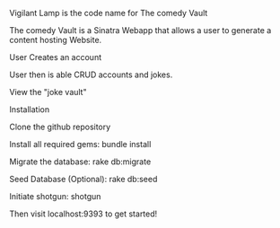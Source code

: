 Vigilant Lamp is the code name for The comedy Vault

The comedy Vault is a Sinatra Webapp that allows a user to generate a content hosting Website.

User Creates an account

User then is able CRUD accounts and jokes.

View the "joke vault"

Installation

Clone the github repository

Install all required gems: bundle install

Migrate the database: rake db:migrate

Seed Database (Optional): rake db:seed

Initiate shotgun: shotgun

Then visit localhost:9393 to get started!
